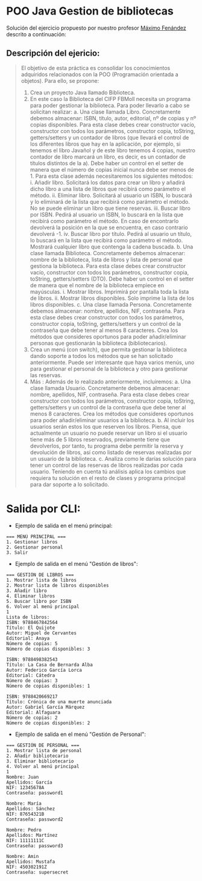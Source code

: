 # POO Java Gestion de bibliotecas


Solución del ejercicio propuesto por nuestro profesor [Máximo Fenández](https://github.com/maximofernandezriera) descrito a continuación:


## Descripción del ejericio:


>El objetivo de esta práctica es consolidar los conocimientos adquiridos relacionados con la 
POO (Programación orientada a objetos). Para ello, se propone:
>1. Crea un proyecto Java llamado Biblioteca.
>2. En este caso la Biblioteca del CIFP FBMoll necesita un programa para poder
gestionar la biblioteca. Para poder llevarlo a cabo se solicitan realizar:
a. Una clase llamada Libro. Concretamente debemos almacenar: ISBN, título,
autor, editorial, nº de copias y nº copias disponibles. Para esta clase debes
crear constructor vacío, constructor con todos los parámetros, constructor
copia, toString, getters/setters y un contador de libros (que llevará el control
de los diferentes libros que hay en la aplicación, por ejemplo, si tenemos el
libro Javañol y de este libro tenemos 4 copias, nuestro contador de libro
marcará un libro, es decir, es un contador de títulos distintos de la a). Debe
haber un control en el setter de manera que el número de copias inicial
nunca debe ser menos de 1. Para esta clase además necesitaremos los
siguientes métodos:
i. Añadir libro. Solicitará los datos para crear un libro y añadirá dicho
libro a una lista de libros que recibirá como parámetro el método. 
ii. Eliminar libro. Solicitará al usuario un ISBN, lo buscará y lo eliminará
de la lista que recibirá como parámetro el método. No se puede
eliminar un libro que tiene reservas. 
iii. Buscar libro por ISBN. Pedirá al usuario un ISBN, lo buscará en la
lista que recibirá como parámetro el método. En caso de encontrarlo
devolverá la posición en la que se encuentra, en caso contrario
devolverá -1.
iv. Buscar libro por título. Pedirá al usuario un título, lo buscará en la lista
que recibirá como parámetro el método. Mostrará cualquier libro que
contenga la cadena buscada.
b. Una clase llamada Biblioteca. Concretamente debemos almacenar: nombre
de la biblioteca, lista de libros y lista de personal que gestiona la biblioteca.
Para esta clase debes crear constructor vacío, constructor con todos los
parámetros, constructor copia, toString, getters/setters (DTO). Debe haber un
control en el setter de manera que el nombre de la biblioteca empiece en
mayúsculas.
i. Mostrar libros. Imprimirá por pantalla toda la lista de libros.
ii. Mostrar libros disponibles. Solo imprime la lista de los libros
disponibles.
c. Una clase llamada Persona. Concretamente debemos almacenar: nombre,
apellidos, NIF, contraseña. Para esta clase debes crear constructor con todos
los parámetros, constructor copia, toString, getters/setters y un control de la
contraseña que debe tener al menos 8 caracteres. Crea los métodos que
consideres oportunos para poder añadir/eliminar personas que gestionarán la
biblioteca (bibliotecarios).
>3. Crea un menú (con switch), que permita gestionar la biblioteca dando soporte a
todos los métodos que se han solicitado anteriormente. Puede ser interesante que
haya varios menús, uno para gestionar el personal de la biblioteca y otro para
gestionar las reservas.
>4. Más :
Además de lo realizado anteriormente, incluiremos:
a. Una clase llamada Usuario. Concretamente debemos almacenar: nombre,
apellidos, NIF, contraseña. Para esta clase debes crear constructor con todos
los parámetros, constructor copia, toString, getters/setters y un control de la
contraseña que debe tener al menos 8 caracteres. Crea los métodos que
consideres oportunos para poder añadir/eliminar usuarios a la biblioteca.
b. Al incluir los usuarios serán estos los que reserven los libros. Piensa, que
actualmente un usuario no puede reservar un libro si el usuario tiene más de
5 libros reservados, previamente tiene que devolverlos, por tanto, tu
programa debe permitir la reserva y devolución de libros, así como listado de
reservas realizadas por un usuario de la biblioteca. 
c. Analiza como le darías solución para tener un control de las reservas de
libros realizadas por cada usuario. Teniendo en cuenta tú análisis aplica los
cambios que requiera tu solución en el resto de clases y programa principal
para dar soporte a lo solicitado.


# Salida por CLI:

- Ejemplo de salida en el menú principal:

```
=== MENÚ PRINCIPAL ===
1. Gestionar libros
2. Gestionar personal
3. Salir
```


- Ejemplo de salida en el menú "Gestión de libros":

```
=== GESTIÓN DE LIBROS ===
1. Mostrar lista de libros
2. Mostrar lista de libros disponibles
3. Añadir libro
4. Eliminar libros
5. Buscar libro por ISBN
6. Volver al menú principal
1
Lista de libros:
ISBN: 9788467842564
Título: El Quijote
Autor: Miguel de Cervantes
Editorial: Anaya
Número de copias: 5
Número de copias disponibles: 3

ISBN: 9788498382543
Título: La Casa de Bernarda Alba
Autor: Federico García Lorca
Editorial: Cátedra
Número de copias: 3
Número de copias disponibles: 1

ISBN: 9788420669217
Título: Crónica de una muerte anunciada
Autor: Gabriel García Márquez
Editorial: Alfaguara
Número de copias: 2
Número de copias disponibles: 2

```

- Ejemplo de salida en el menú "Gestión de Personal":

```
=== GESTIÓN DE PERSONAL ===
1. Mostrar lista de personal
2. Añadir bibliotecario
3. Eliminar bibliotecario
4. Volver al menú principal
1
Nombre: Juan
Apellidos: García
NIF: 12345678A
Contraseña: password1

Nombre: María
Apellidos: Sánchez
NIF: 87654321B
Contraseña: password2

Nombre: Pedro
Apellidos: Martínez
NIF: 11111111C
Contraseña: password3

Nombre: Amin
Apellidos: Mustafa
NIF: 450302191Z
Contraseña: supersecret
```